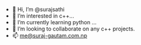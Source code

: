 - 👋 Hi, I’m @surajsathi
- 👀 I’m interested in c++...
- 🌱 I’m currently learning python ...
- 💞️ I’m looking to collaborate on any c++ projects.
- 📫 me@suraj-gautam.com.np

<!---
surajsathi/surajsathi is a ✨ special ✨ repository because its `README.md` (this file) appears on your GitHub profile.
You can click the Preview link to take a look at your changes.
--->
